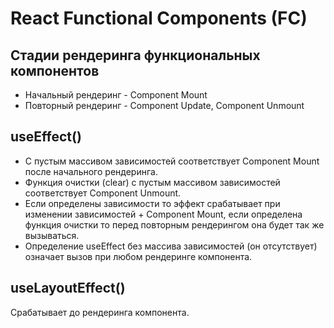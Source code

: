# React Functional Components (FC)

## Стадии рендеринга функциональных компонентов

- Начальный рендеринг - Component Mount
- Повторный рендеринг - Component Update, Component Unmount


## useEffect()

- С пустым массивом зависимостей соответствует Component Mount после начального рендеринга.
- Функция очистки (clear) с пустым массивом зависимостей соответствует Component Unmount.
- Если определены зависимости то эффект срабатывает при изменении зависимостей + Component Mount, если определена функция очистки то перед повторным рендерингом она будет так же вызываться.
- Определение useEffect без массива зависимостей (он отсутствует) означает вызов при любом рендеринге компонента.

## useLayoutEffect()

Срабатывает до рендеринга компонента.
